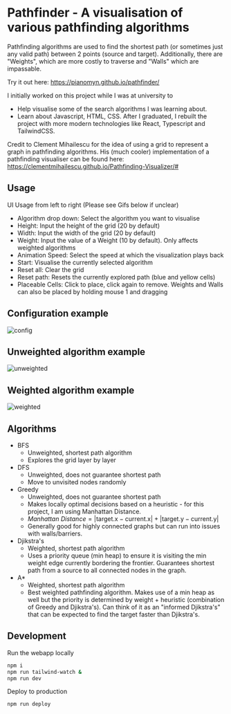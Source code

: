 # Pathfinder - A visualisation of various pathfinding algorithms

Pathfinding algorithms are used to find the shortest path (or sometimes just any valid path) between 2 points (source and target).
Additionally, there are "Weights", which are more costly to traverse and "Walls" which are impassable.

Try it out here: https://pianomyn.github.io/pathfinder/

I initially worked on this project while I was at university to
- Help visualise some of the search algorithms I was learning about.
- Learn about Javascript, HTML, CSS.
After I graduated, I rebuilt the project with more modern technologies like React, Typescript and TailwindCSS.

Credit to Clement Mihailescu for the idea of using a grid to represent a graph in pathfinding algorithms.
His (much cooler) implementation of a pathfinding visualiser can be found here: https://clementmihailescu.github.io/Pathfinding-Visualizer/#

## Usage
UI Usage from left to right (Please see Gifs below if unclear)
- Algorithm drop down: Select the algorithm you want to visualise
- Height: Input the height of the grid (20 by default)
- Width: Input the width of the grid (20 by default)
- Weight: Input the value of a Weight (10 by default). Only affects weighted algorithms
- Animation Speed: Select the speed at which the visualization plays back
- Start: Visualise the currently selected algorithm
- Reset all: Clear the grid
- Reset path: Resets the currently explored path (blue and yellow cells)
- Placeable Cells: Click to place, click again to remove. Weights and Walls can also be placed by holding mouse 1 and dragging

## Configuration example
![config](https://github.com/Pianomyn/pathfinder/assets/61450295/fe4a43e2-a1b7-4e7f-b175-963048e2a7f1)

## Unweighted algorithm example
![unweighted](https://github.com/Pianomyn/pathfinder/assets/61450295/b5cdf9b6-267d-48a6-a858-8ed9fa60f1df)

## Weighted algorithm example
![weighted](https://github.com/Pianomyn/pathfinder/assets/61450295/2c76ae98-d0dc-4747-8fc6-87233f0636a8)

## Algorithms

- BFS
  - Unweighted, shortest path algorithm
  - Explores the grid layer by layer
- DFS
  - Unweighted, does not guarantee shortest path
  - Move to unvisited nodes randomly
- Greedy
  - Unweighted, does not guarantee shortest path
  - Makes locally optimal decisions based on a heuristic - for this project, I am using Manhattan Distance.
  - $Manhattan\ Distance=| \text{target.x} - \text{current.x} | + | \text{target.y} - \text{current.y} |$
  - Generally good for highly connected graphs but can run into issues with walls/barriers.
- Djikstra's
  - Weighted, shortest path algorithm
  - Uses a priority queue (min heap) to ensure it is visiting the min weight edge currently bordering the frontier. Guarantees shortest path from a source to all connected nodes in the graph.
- A\*
  - Weighted, shortest path algorithm
  - Best weighted pathfinding algorithm. Makes use of a min heap as well but the priority is determined by weight + heuristic (combination of Greedy and Djikstra's). Can think of it as an "informed Djikstra's" that can be expected to find the target faster than Djikstra's.

## Development

Run the webapp locally

```bash
npm i
npm run tailwind-watch &
npm run dev
```

Deploy to production

```bash
npm run deploy
```
